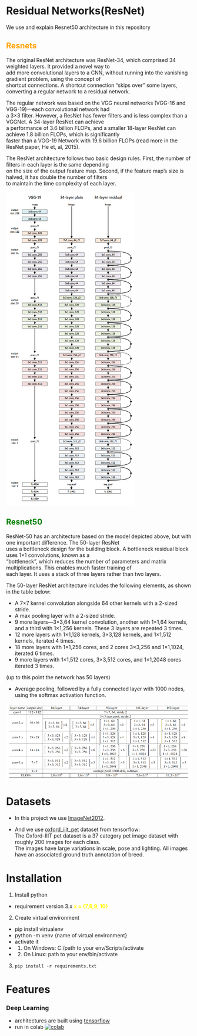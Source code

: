 # Residual Networks(ResNet)

We use and explain Resnet50 architecture in this repository

## <span style="color:orange">Resnets</span>

The original ResNet architecture was ResNet-34, which comprised 34 weighted layers. It provided a novel way to <br>
add more convolutional layers to a CNN, without running into the vanishing gradient problem, using the concept of<br>
shortcut connections. A shortcut connection “skips over” some layers, converting a regular network to a residual network.

The regular network was based on the VGG neural networks (VGG-16 and VGG-19)—each convolutional network had <br>
a 3×3 filter. However, a ResNet has fewer filters and is less complex than a VGGNet. A 34-layer ResNet can achieve <br>
a performance of 3.6 billion FLOPs, and a smaller 18-layer ResNet can achieve 1.8 billion FLOPs, which is significantly<br>
faster than a VGG-19 Network with 19.6 billion FLOPs (read more in the ResNet paper, He et, al, 2015).

The ResNet architecture follows two basic design rules. First, the number of filters in each layer is the same depending<br>
on the size of the output feature map. Second, if the feature map’s size is halved, it has double the number of filters<br>
to maintain the time complexity of each layer.

<a><img src="images/resnet.png"/></a>

## <span style="color:green">Resnet50</span>

ResNet-50 has an architecture based on the model depicted above, but with one important difference. The 50-layer ResNet<br>
uses a bottleneck design for the building block. A bottleneck residual block uses 1×1 convolutions, known as a <br>
“bottleneck”, which reduces the number of parameters and matrix multiplications. This enables much faster training of<br>
each layer. It uses a stack of three layers rather than two layers.

The 50-layer ResNet architecture includes the following elements, as shown in the table below:

- A 7×7 kernel convolution alongside 64 other kernels with a 2-sized stride.
- A max pooling layer with a 2-sized stride.
- 9 more layers—3×3,64 kernel convolution, another with 1×1,64 kernels, and a third with 1×1,256 kernels. These 3 layers are repeated 3 times.
- 12 more layers with 1×1,128 kernels, 3×3,128 kernels, and 1×1,512 kernels, iterated 4 times.
- 18 more layers with 1×1,256 cores, and 2 cores 3×3,256 and 1×1,1024, iterated 6 times.
- 9 more layers with 1×1,512 cores, 3×3,512 cores, and 1×1,2048 cores iterated 3 times.

(up to this point the network has 50 layers)

- Average pooling, followed by a fully connected layer with 1000 nodes, using the softmax activation function.

<a><img src="images/resnetarchs2.png"/></a>

# Datasets

- In this project we use [ImageNet2012](https://www.image-net.org/download.php).

- And we use [oxford_iiit_pet](https://www.tensorflow.org/datasets/catalog/oxford_iiit_pet) dataset from tensorflow:<br>
  The Oxford-IIIT pet dataset is a 37 category pet image dataset with roughly 200 images for each class. <br>
  The images have large variations in scale, pose and lighting. All images have an associated ground truth annotation of breed.

# Installation

1. Install python

- requirement version 3.x <span style="color:yellow">**x = {7,8,9, 10}**</span>

2. Create virtual environment

- pip install virtualenv
- python -m venv {name of virtual environment}
- activate it<br>
- 1. On Windows: C:/path to your env/Scripts/activate
- 2. On Linux: path to your env/bin/activate

3. `pip install -r requirements.txt`

# Features

### Deep Learning

- architectures are built using [tensorflow](https://github.com/tensorflow/tensorflow.git)
- run in colab [![colab](https://colab.research.google.com/assets/colab-badge.svg)](https://colab.research.google.com/drive/1W26W9wttj1laOUbe9E1uQ4qJHu85A3Ob?usp=sharing)
